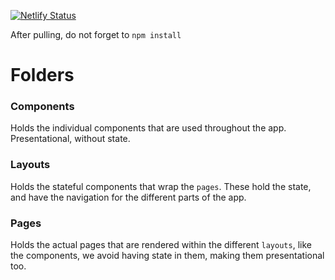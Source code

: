 [![Netlify Status](https://api.netlify.com/api/v1/badges/532c73bd-e674-47dc-bd14-55c565324736/deploy-status)](https://app.netlify.com/sites/hackaton-neptune/deploys)

After pulling, do not forget to `npm install`

# Folders

### Components

Holds the individual components that are used throughout the app. Presentational, without state.

### Layouts

Holds the stateful components that wrap the `pages`. These hold the state, and have the navigation for the different parts of the app.

### Pages

Holds the actual pages that are rendered within the different `layouts`, like the components, we avoid having state in them, making them presentational too.
